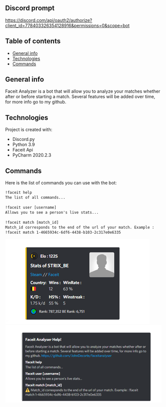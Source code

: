 ## Discord prompt
https://discord.com/api/oauth2/authorize?client_id=778403326354128916&permissions=0&scope=bot

## Table of contents
* [General info](#general-info)
* [Technologies](#technologies)
* [Commands](#commands)

## General info
Faceit Analyzer is a bot that will allow you to analyze your matches whether after or before starting a match. Several features will be added over time, for more info go to my github.
	
## Technologies
Project is created with:
* Discord.py
* Python 3.9
* Faceit Api
* PyCharm 2020.2.3
	
## Commands
Here is the list of commands you can use with the bot:

```
!faceit help
The list of all commands...

!faceit user [username]
Allows you to see a person's live stats...

!faceit match [match_id]
Match_id corresponds to the end of the url of your match. Example : !faceit match 1-4665934c-6df6-4438-b103-2c317e0e6335
```

![Algorithm schema](./usr.png)
![Algorithm schema](./helps.png)
